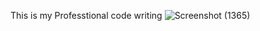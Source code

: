 This is my Professtional code writing 
![Screenshot (1365)](https://github.com/user-attachments/assets/c306275f-7491-4d66-adfe-5905cf89feab)
